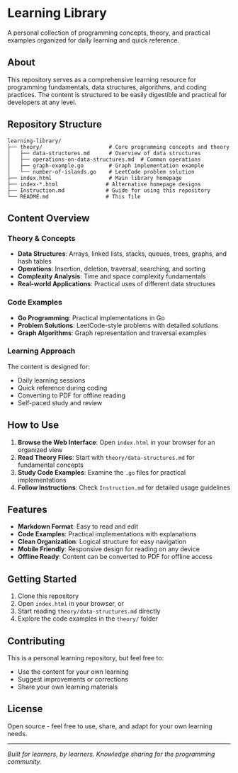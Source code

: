 # Learning Library

A personal collection of programming concepts, theory, and practical examples organized for daily learning and quick reference.

## About

This repository serves as a comprehensive learning resource for programming fundamentals, data structures, algorithms, and coding practices. The content is structured to be easily digestible and practical for developers at any level.

## Repository Structure

```text
learning-library/
├── theory/                     # Core programming concepts and theory
│   ├── data-structures.md      # Overview of data structures
│   ├── operations-on-data-structures.md  # Common operations
│   ├── graph-example.go        # Graph implementation example
│   └── number-of-islands.go    # LeetCode problem solution
├── index.html                  # Main library homepage
├── index-*.html               # Alternative homepage designs
├── Instruction.md             # Guide for using this repository
└── README.md                  # This file
```

## Content Overview

### Theory & Concepts

- **Data Structures**: Arrays, linked lists, stacks, queues, trees, graphs, and hash tables
- **Operations**: Insertion, deletion, traversal, searching, and sorting
- **Complexity Analysis**: Time and space complexity fundamentals
- **Real-world Applications**: Practical uses of different data structures

### Code Examples

- **Go Programming**: Practical implementations in Go
- **Problem Solutions**: LeetCode-style problems with detailed solutions
- **Graph Algorithms**: Graph representation and traversal examples

### Learning Approach

The content is designed for:

- Daily learning sessions
- Quick reference during coding
- Converting to PDF for offline reading
- Self-paced study and review

## How to Use

1. **Browse the Web Interface**: Open `index.html` in your browser for an organized view
2. **Read Theory Files**: Start with `theory/data-structures.md` for fundamental concepts
3. **Study Code Examples**: Examine the `.go` files for practical implementations
4. **Follow Instructions**: Check `Instruction.md` for detailed usage guidelines

## Features

- **Markdown Format**: Easy to read and edit
- **Code Examples**: Practical implementations with explanations
- **Clean Organization**: Logical structure for easy navigation
- **Mobile Friendly**: Responsive design for reading on any device
- **Offline Ready**: Content can be converted to PDF for offline access

## Getting Started

1. Clone this repository
2. Open `index.html` in your browser, or
3. Start reading `theory/data-structures.md` directly
4. Explore the code examples in the `theory/` folder

## Contributing

This is a personal learning repository, but feel free to:

- Use the content for your own learning
- Suggest improvements or corrections
- Share your own learning materials

## License

Open source - feel free to use, share, and adapt for your own learning needs.

---

*Built for learners, by learners. Knowledge sharing for the programming community.*
